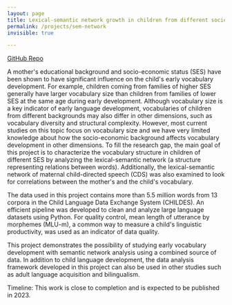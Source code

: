 ```yaml
---
layout: page
title: Lexical-semantic network growth in children from different socio-economic backgrounds
permalink: /projects/sem-network
invisible: true

---
```


[GitHub Repo](https://github.com/Data-Science-for-Linguists-2022/Child-Vocab-Development)

A mother's educational background and socio-economic status (SES) have been shown to have significant influence on the child's early vocabulary development. For example, children coming from families of higher SES generally have larger vocabulary size than children from families of lower SES at the same age during early development. Although vocabulary size is a key indicator of early language development, vocabularies of children from different backgrounds may also differ in other dimensions, such as vocabulary diversity and structural complexity. However, most current studies on this topic focus on vocabulary size and we have very limited knowledge about how the socio-economic background affects vocabulary development in other dimensions. To fill the research gap, the main goal of this project is to characterize the vocabulary structure in children of different SES by analyzing the lexical-semantic network (a structure representing relations between words). Additionally, the lexical-semantic network of maternal child-directed speech (CDS) was also examined to look for correlations between the mother's and the child's vocabulary.

The data used in this project contains more than 5.5 million words from 13 corpora in the Child Language Data Exchange System (CHILDES). An efficient pipeline was developed to clean and analyze large language datasets using Python. For quality control, mean length of utterance by morphemes (MLU-m), a common way to measure a child's linguistic productivity, was used as an indicator of data quality.

This project demonstrates the possibility of studying early vocabulary development with semantic network analysis using a combined source of data. In addition to child language development, the data analysis framework developed in this project can also be used in other studies such as adult language acquisition and bilingualism.

Timeline: This work is close to completion and is expected to be published in 2023.